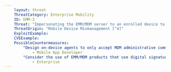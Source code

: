 ```yaml
---
    layout: threat
    ThreatCategory: Enterprise Mobility
    ID: EMM-3
    Threat: "Impersonating the EMM/MDM server to an enrolled device to execute unauthorized actions, such as triggering a device wipe or installing a malicious MDM profile"
    ThreatOrigin: "Mobile Device Mismanagement [^4]"
    ExploitExample:
    CVEExample:
    PossibleCountermeasures:
        "Design on-device agents to only accept MDM administrative commands during secure communication with a trusted EMM server (e.g. during a TLS session).":
            - Mobile App Developer
        "Consider the use of EMM/MDM products that use digital signatures to allow the on-device agent to perform validation of the source and the integrity of device management messages.":
            - Enterprise
---
```

